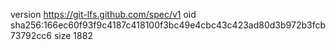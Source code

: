 version https://git-lfs.github.com/spec/v1
oid sha256:166ec60f93f9c4187c418100f3bc49e4cbc43c423ad80d3b972b3fcb73792cc6
size 1882
